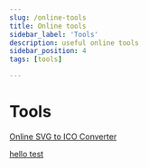 ```yaml
---
slug: /online-tools
title: Online tools
sidebar_label: 'Tools'
description: useful online tools
sidebar_position: 4
tags: [tools]

---
```


# Tools #


[Online SVG to ICO Converter](https://convertio.co/)

[hello test](./hello.md)